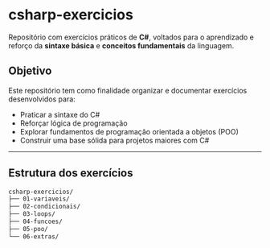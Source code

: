 # csharp-exercicios

Repositório com exercícios práticos de **C#**, voltados para o aprendizado e reforço da **sintaxe básica** e **conceitos fundamentais** da linguagem.

## Objetivo

Este repositório tem como finalidade organizar e documentar exercícios desenvolvidos para:
- Praticar a sintaxe do C#
- Reforçar lógica de programação
- Explorar fundamentos de programação orientada a objetos (POO)
- Construir uma base sólida para projetos maiores com C#

---

## Estrutura dos exercícios

```bash
csharp-exercicios/
├── 01-variaveis/
├── 02-condicionais/
├── 03-loops/
├── 04-funcoes/
├── 05-poo/
└── 06-extras/
